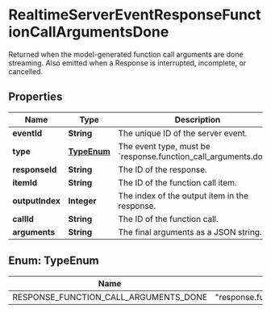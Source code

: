 

# RealtimeServerEventResponseFunctionCallArgumentsDone

Returned when the model-generated function call arguments are done streaming. Also emitted when a Response is interrupted, incomplete, or cancelled. 

## Properties

| Name | Type | Description | Notes |
|------------ | ------------- | ------------- | -------------|
|**eventId** | **String** | The unique ID of the server event. |  |
|**type** | [**TypeEnum**](#TypeEnum) | The event type, must be &#x60;response.function_call_arguments.done&#x60;.  |  |
|**responseId** | **String** | The ID of the response. |  |
|**itemId** | **String** | The ID of the function call item. |  |
|**outputIndex** | **Integer** | The index of the output item in the response. |  |
|**callId** | **String** | The ID of the function call. |  |
|**arguments** | **String** | The final arguments as a JSON string. |  |



## Enum: TypeEnum

| Name | Value |
|---- | -----|
| RESPONSE_FUNCTION_CALL_ARGUMENTS_DONE | &quot;response.function_call_arguments.done&quot; |



